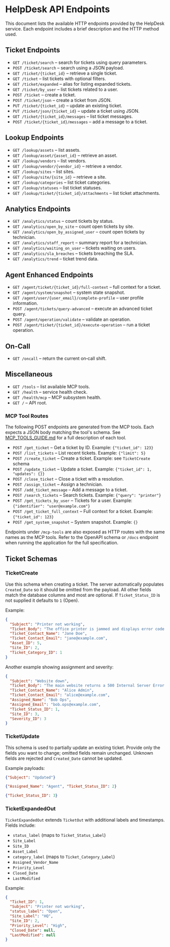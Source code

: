# HelpDesk API Endpoints

This document lists the available HTTP endpoints provided by the HelpDesk service. Each endpoint includes a brief description and the HTTP method used.

## Ticket Endpoints

- `GET /ticket/search` – search for tickets using query parameters.
- `POST /ticket/search` – search using a JSON payload.
- `GET /ticket/{ticket_id}` – retrieve a single ticket.
- `GET /ticket` – list tickets with optional filters.
- `GET /ticket/expanded` – alias for listing expanded tickets.
- `GET /ticket/by_user` – list tickets related to a user.
- `POST /ticket` – create a ticket.
- `POST /ticket/json` – create a ticket from JSON.
- `PUT /ticket/{ticket_id}` – update an existing ticket.
- `PUT /ticket/json/{ticket_id}` – update a ticket using JSON.
- `GET /ticket/{ticket_id}/messages` – list ticket messages.
- `POST /ticket/{ticket_id}/messages` – add a message to a ticket.

## Lookup Endpoints

- `GET /lookup/assets` – list assets.
- `GET /lookup/asset/{asset_id}` – retrieve an asset.
- `GET /lookup/vendors` – list vendors.
- `GET /lookup/vendor/{vendor_id}` – retrieve a vendor.
- `GET /lookup/sites` – list sites.
- `GET /lookup/site/{site_id}` – retrieve a site.
- `GET /lookup/categories` – list ticket categories.
- `GET /lookup/statuses` – list ticket statuses.
- `GET /lookup/ticket/{ticket_id}/attachments` – list ticket attachments.

## Analytics Endpoints

- `GET /analytics/status` – count tickets by status.
- `GET /analytics/open_by_site` – count open tickets by site.
- `GET /analytics/open_by_assigned_user` – count open tickets by technician.
- `GET /analytics/staff_report` – summary report for a technician.
- `GET /analytics/waiting_on_user` – tickets waiting on users.
- `GET /analytics/sla_breaches` – tickets breaching the SLA.
- `GET /analytics/trend` – ticket trend data.

## Agent Enhanced Endpoints

- `GET /agent/ticket/{ticket_id}/full-context` – full context for a ticket.
- `GET /agent/system/snapshot` – system state snapshot.
- `GET /agent/user/{user_email}/complete-profile` – user profile information.
- `POST /agent/tickets/query-advanced` – execute an advanced ticket query.
- `POST /agent/operation/validate` – validate an operation.
- `POST /agent/ticket/{ticket_id}/execute-operation` – run a ticket operation.

## On-Call

- `GET /oncall` – return the current on‑call shift.

## Miscellaneous

- `GET /tools` – list available MCP tools.
- `GET /health` – service health check.
- `GET /health/mcp` – MCP subsystem health.
- `GET /` – API root.

### MCP Tool Routes

The following POST endpoints are generated from the MCP tools. Each expects a
JSON body matching the tool's schema. See
[MCP_TOOLS_GUIDE.md](MCP_TOOLS_GUIDE.md) for a full description of each tool.

- `POST /get_ticket` – Get a ticket by ID. Example: `{"ticket_id": 123}`
- `POST /list_tickets` – List recent tickets. Example: `{"limit": 5}`
- `POST /create_ticket` – Create a ticket. Example: see `TicketCreate` schema
- `POST /update_ticket` – Update a ticket. Example: `{"ticket_id": 1, "updates": {}}`
- `POST /close_ticket` – Close a ticket with a resolution.
- `POST /assign_ticket` – Assign a technician.
- `POST /add_ticket_message` – Add a message to a ticket.
- `POST /search_tickets` – Search tickets. Example: `{"query": "printer"}`
- `POST /get_tickets_by_user` – Tickets for a user. Example: `{"identifier": "user@example.com"}`
- `POST /get_ticket_full_context` – Full context for a ticket. Example: `{"ticket_id": 123}`
- `POST /get_system_snapshot` – System snapshot. Example: `{}`

Endpoints under `/mcp-tools` are also exposed as HTTP routes with the same names as the MCP tools. Refer to the OpenAPI schema or `/docs` endpoint when running the application for the full specification.

## Ticket Schemas

### TicketCreate

Use this schema when creating a ticket. The server automatically populates `Created_Date` so it should be omitted from the payload. All other fields match the database columns and most are optional. If `Ticket_Status_ID` is not supplied it defaults to `1` (Open).

Example:

```json
{
  "Subject": "Printer not working",
  "Ticket_Body": "The office printer is jammed and displays error code 34.",
  "Ticket_Contact_Name": "Jane Doe",
  "Ticket_Contact_Email": "jane@example.com",
  "Asset_ID": 5,
  "Site_ID": 2,
  "Ticket_Category_ID": 1
}
```

Another example showing assignment and severity:

```json
{
  "Subject": "Website down",
  "Ticket_Body": "The main website returns a 500 Internal Server Error.",
  "Ticket_Contact_Name": "Alice Admin",
  "Ticket_Contact_Email": "alice@example.com",
  "Assigned_Name": "Bob Ops",
  "Assigned_Email": "bob.ops@example.com",
  "Ticket_Status_ID": 1,
  "Site_ID": 3,
  "Severity_ID": 3
}
```

### TicketUpdate

This schema is used to partially update an existing ticket. Provide only the fields you want to change; omitted fields remain unchanged. Unknown fields are rejected and `Created_Date` cannot be updated.

Example payloads:

```json
{"Subject": "Updated"}
```

```json
{"Assigned_Name": "Agent", "Ticket_Status_ID": 2}
```

```json
{"Ticket_Status_ID": 3}
```

### TicketExpandedOut

`TicketExpandedOut` extends `TicketOut` with additional labels and timestamps.
Fields include:

- `status_label` (maps to `Ticket_Status_Label`)
- `Site_Label`
- `Site_ID`
- `Asset_Label`
- `category_label` (maps to `Ticket_Category_Label`)
- `Assigned_Vendor_Name`
- `Priority_Level`
- `Closed_Date`
- `LastModified`

Example:

```json
{
  "Ticket_ID": 1,
  "Subject": "Printer not working",
  "status_label": "Open",
  "Site_Label": "HQ",
  "Site_ID": 2,
  "Priority_Level": "High",
  "Closed_Date": null,
  "LastModified": null
}
```
